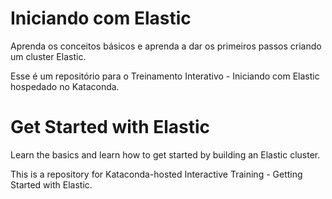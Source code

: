 # Iniciando com Elastic

Aprenda os conceitos básicos e aprenda a dar os primeiros passos criando um cluster Elastic.

Esse é um repositório para o Treinamento Interativo - Iniciando com Elastic hospedado no Kataconda.


# Get Started with Elastic

Learn the basics and learn how to get started by building an Elastic cluster.

This is a repository for Kataconda-hosted Interactive Training - Getting Started with Elastic.

